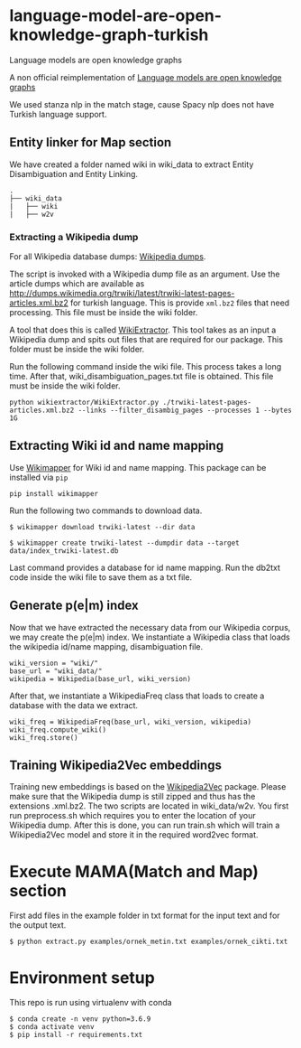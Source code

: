 # language-model-are-open-knowledge-graph-turkish
Language models are open knowledge graphs

A non official reimplementation of [Language models are open knowledge graphs](https://arxiv.org/abs/2010.11967)

We used stanza nlp in the match stage, cause Spacy nlp does not have Turkish language support.
## Entity linker for Map section
We have created a folder named wiki in wiki_data to extract Entity Disambiguation and Entity Linking. 

```
.
├── wiki_data
|   ├── wiki
|   ├── w2v
```
### Extracting a Wikipedia dump
For all Wikipedia database dumps: [Wikipedia dumps](https://dumps.wikimedia.org/). 

The script is invoked with a Wikipedia dump file as an argument. Use the article dumps which are available as http://dumps.wikimedia.org/trwiki/latest/trwiki-latest-pages-articles.xml.bz2 for turkish language. This is provide `xml.bz2` files that need processing. This file must be inside the wiki folder.

A tool that does this is called [WikiExtractor](https://github.com/attardi/wikiextractor). This tool takes as an input a Wikipedia dump and spits out files that are required for our package. This folder must be inside the wiki folder.

Run the following command inside the wiki file. This process takes a long time. After that, wiki_disambiguation_pages.txt file is obtained. This file must be inside the wiki folder.

```
python wikiextractor/WikiExtractor.py ./trwiki-latest-pages-articles.xml.bz2 --links --filter_disambig_pages --processes 1 --bytes 1G
```
## Extracting Wiki id and name mapping
Use [Wikimapper](https://github.com/jcklie/wikimapper#create-your-own-index) for Wiki id and name mapping. This package can be installed via `pip`
```
pip install wikimapper
```
Run the following two commands to download data.
```
$ wikimapper download trwiki-latest --dir data
```
```
$ wikimapper create trwiki-latest --dumpdir data --target data/index_trwiki-latest.db
```
Last command provides a database for id name mapping. Run the db2txt code inside the wiki file to save them as a txt file.

## Generate p(e|m) index
Now that we have extracted the necessary data from our Wikipedia corpus, we may create the p(e|m) index. We instantiate a Wikipedia class that loads the wikipedia id/name mapping, disambiguation file.

```
wiki_version = "wiki/"
base_url = "wiki_data/"
wikipedia = Wikipedia(base_url, wiki_version)
```
After that, we instantiate a WikipediaFreq class that loads to create a database with the data we extract.

```
wiki_freq = WikipediaFreq(base_url, wiki_version, wikipedia)
wiki_freq.compute_wiki()
wiki_freq.store()
```
## Training Wikipedia2Vec embeddings
Training new embeddings is based on the [Wikipedia2Vec](https://wikipedia2vec.github.io/wikipedia2vec/) package. Please make sure that the Wikipedia dump is still zipped and thus has the extensions .xml.bz2. The two scripts are located in wiki_data/w2v. You first run preprocess.sh which requires you to enter the location of your Wikipedia dump. After this is done, you can run train.sh which will train a Wikipedia2Vec model and store it in the required word2vec format.

# Execute MAMA(Match and Map) section
First add files in the example folder in txt format for the input text and for the output text.
```
$ python extract.py examples/ornek_metin.txt examples/ornek_cikti.txt
```
# Environment setup
This repo is run using virtualenv with conda
```
$ conda create -n venv python=3.6.9
$ conda activate venv
$ pip install -r requirements.txt
```

